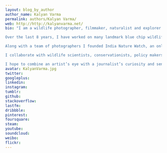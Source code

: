 ```yaml
---
layout: blog_by_author
author_name: Kalyan Varma
permalink: authors/Kalyan Varma/
web: http://http://kalyanvarma.net/
bio: "I am a wildlife photographer, filmmaker, naturalist and explorer specializing in environment, science and ecology in India. I freelance with many of the world's leading magazines, environmental NGOs and television channels like Nat Geo and BBC.

Over the last 8 years, I have worked on many landmark blue chip wildlife series for the BBC and National Geographic channel. My work has appeared in many publications worldwide, including National Geographic, Nature, The Guardian, BBC Wildlife, GEO, Smithsonian, Lonely Planet and other magazines. 

Along with a team of photographers I founded India Nature Watch, an online community which now has become the largest platform for upcoming wildlife photographers in Asia. Sharing my knowledge of photography, wildlife, and people across various platforms including workshops and seminars is an important part of the work I do. 

I collaborate with wildlife scientists, conservationists, policy makers, activists and educators on conservation action, activism, documentation, books and film projects. I actively work with Nature Conservation Foundation and VGKK in India. 

I hope to combine an artist’s eye with a journalist’s curiosity and sense of storytelling in my visual style, resulting in a body of work I hope will inspire the viewer to discover more. Using narrative and visual construction I strive to lure the audience into the subject, prompting them to ask questions rather than accept a ‘standard version’ of changing landscapes."
avatar: KalyanVarma.jpg
twitter:
googleplus: 
linkedin: 
instagram:
tumblr:
github:
stackoverflow:
lastfm:
dribbble:
pinterest:
foursquare:
steam:
youtube:
soundcloud:
weibo:
flickr:
---
```


